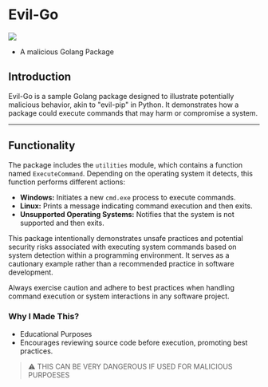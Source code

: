 # Evil-Go
<a href="https://t.me/pulzetools"><img src="https://img.shields.io/badge/Join%20my%20Telegram%20group-2CA5E0?style=for-the-badge&logo=telegram&labelColor=db44ad&color=5e2775"></a>

- A malicious Golang Package

## Introduction

Evil-Go is a sample Golang package designed to illustrate potentially malicious behavior, akin to "evil-pip" in Python. It demonstrates how a package could execute commands that may harm or compromise a system.

---

## Functionality

The package includes the `utilities` module, which contains a function named `ExecuteCommand`. Depending on the operating system it detects, this function performs different actions:

- **Windows:** Initiates a new `cmd.exe` process to execute commands.
- **Linux:** Prints a message indicating command execution and then exits.
- **Unsupported Operating Systems:** Notifies that the system is not supported and then exits.

This package intentionally demonstrates unsafe practices and potential security risks associated with executing system commands based on system detection within a programming environment. It serves as a cautionary example rather than a recommended practice in software development.

Always exercise caution and adhere to best practices when handling command execution or system interactions in any software project.

### Why I Made This?
- Educational Purposes
- Encourages reviewing source code before execution, promoting best practices.

> :warning: THIS CAN BE VERY DANGEROUS IF USED FOR MALICIOUS PURPOESES
